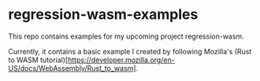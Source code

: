 # regression-wasm-examples

This repo contains examples for my upcoming project
regression-wasm.

Currently, it contains a basic example I created by
following Mozilla's (Rust to WASM tutorial)[https://developer.mozilla.org/en-US/docs/WebAssembly/Rust_to_wasm].